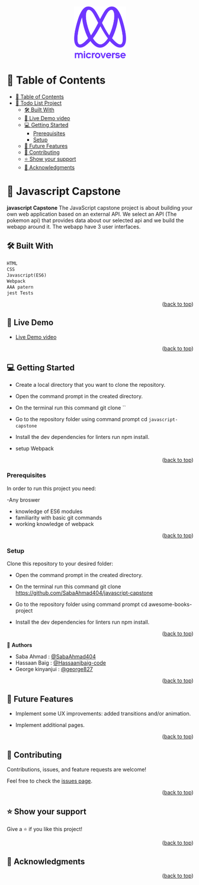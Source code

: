 <a name="readme-top"></a>

<div align="center">

  <img src="murple_logo.png" alt="logo" width="140"  height="auto" />
  <br/>

</div>

<!-- TABLE OF CONTENTS -->

# 📗 Table of Contents

- [📗 Table of Contents](#-table-of-contents)
- [📖 Todo List Project](#-Javascript-project)
  - [🛠 Built With ](#-built-with-)
  - [🚀 Live Demo video ](https://youtu.be/sgqM34DgA4Q)
  - [💻 Getting Started ](#-getting-started-)
    - [Prerequisites](#prerequisites)
    - [Setup](#setup)
  - [🔭 Future Features ](#-future-features-)
  - [🤝 Contributing ](#-contributing-)
  - [⭐️ Show your support ](#️-show-your-support-)
  - [🙏 Acknowledgments ](#-acknowledgments-)

<!-- PROJECT DESCRIPTION -->

# 📖 Javascript Capstone<a name="about-project"></a>

**javascript Capstone** 
The JavaScript capstone project  is about building your own web application based on an external API. We select an API (The pokemon api) that provides data about our selected api and we build  the webapp around it. The webapp have 3 user interfaces.


## 🛠 Built With <a name="built-with"></a>
    HTML
    CSS
    Javascript(ES6)
    Webpack
    AAA patern
    jest Tests

<p align="right">(<a href="#readme-top">back to top</a>)</p>


## 🚀 Live Demo <a name="live-demo"></a>

 - [Live Demo video](https://youtu.be/sgqM34DgA4Q)

<p align="right">(<a href="#readme-top">back to top</a>)</p>


## 💻 Getting Started <a name="getting-started"></a>

- Create a local directory that you want to clone the repository.

- Open the command prompt in the created directory.

- On the terminal run this command git clone ``

- Go to the repository folder using command prompt cd `javascript-capstone`

- Install the dev dependencies for linters run npm install.
- setup Webpack

<p align="right">(<a href="#readme-top">back to top</a>)</p>

### Prerequisites

In order to run this project you need:

-Any broswer
- knowledge of ES6 modules
- familiarity with basic git commands
- working knowledge of webpack


<p align="right">(<a href="#readme-top">back to top</a>)</p>

### Setup

Clone this repository to your desired folder:

- Open the command prompt in the created directory.

- On the terminal run this command git clone https://github.com/SabaAhmad404/javascript-capstone

- Go to the repository folder using command prompt cd awesome-books-project

- Install the dev dependencies for linters run npm install.



<p align="right">(<a href="#readme-top">back to top</a>)</p>

<!-- Author -->

👤 **Authors**


- Saba Ahmad : [@SabaAhmad404](https://github.com/SabaAhmad786)
- Hassaan Baig : [@Hassaanjbaig-code](https://github.com/Hassaanjbaig-code)
- George kinyanjui : [@george827](https://github.com/george827)




<p align="right">(<a href="#readme-top">back to top</a>)</p>


## 🔭 Future Features <a name="future-features"></a>

- Implement some UX improvements: added transitions and/or animation.

- Implement additional pages.

<p align="right">(<a href="#readme-top">back to top</a>)</p>


## 🤝 Contributing <a name="contributing"></a>

Contributions, issues, and feature requests are welcome!

Feel free to check the [issues page](https://github.com/SabaAhmad404/javascript-capstone/issues).

<p align="right">(<a href="#readme-top">back to top</a>)</p>


## ⭐️ Show your support <a name="support"></a>

Give a ⭐️ if you like this project!

<p align="right">(<a href="#readme-top">back to top</a>)</p>


## 🙏 Acknowledgments <a name="acknowledgements"></a>


<p align="right">(<a href="#readme-top">back to top</a>)</p>

